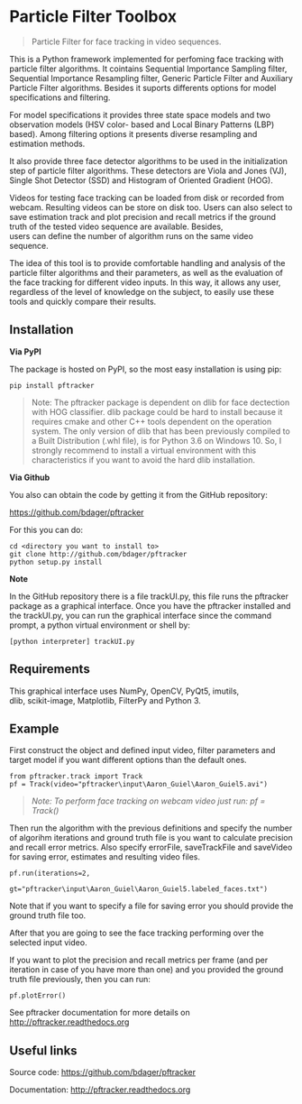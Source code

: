# Particle Filter Toolbox

> Particle Filter for face tracking in video sequences.

This is a Python framework implemented for 
perfoming face tracking with particle filter algorithms. It cointains 
Sequential Importance Sampling filter, Sequential Importance Resampling 
filter, Generic Particle Filter and Auxiliary Particle Filter algorithms. 
Besides it suports differents options for model specifications and filtering.

For model specifications it provides three state space models and two 
observation models (HSV color- based and Local Binary Patterns (LBP) based). 
Among filtering options it presents diverse resampling and estimation methods.

It also provide three face detector algorithms to be used in the initialization 
step of particle filter algorithms. These detectors are Viola and Jones (VJ), 
Single Shot Detector (SSD) and Histogram of Oriented Gradient (HOG).

Videos for testing face tracking can be loaded from disk or recorded from 
webcam. Resulting videos can be store on disk too. Users can also select 
to save estimation track and plot precision and recall metrics if the 
ground truth of the tested video sequence are available. Besides,  
users can define the number of algorithm runs on the same video sequence.

The idea of this tool is to provide comfortable handling 
and analysis of the particle filter algorithms and their parameters, as 
well as the evaluation of the face tracking for different video inputs. 
In this way, it allows any user, regardless of the level of knowledge on 
the subject, to easily use these tools and quickly compare their results. 


## Installation

**Via PyPI**

The package is hosted on PyPI, so the most easy installation is using pip:

	pip install pftracker

> Note: The pftracker package is dependent on dlib for face dectection with HOG 
classifier. dlib package could be hard to install because it requires cmake and 
other C++ tools dependent on the operation system. The only version of dlib that 
has been previously compiled to a Built Distribution (.whl file), is for Python 
3.6 on Windows 10. So, I strongly recommend to install a virtual environment with 
this characteristics if you want to avoid the hard dlib installation.

**Via Github**

You also can obtain the code by getting it from the GitHub repository:

https://github.com/bdager/pftracker

For this you can do:

    cd <directory you want to install to>
    git clone http://github.com/bdager/pftracker
    python setup.py install

**Note**

In the GitHub repository there is a file trackUI.py, this file runs the pftracker package 
as a graphical interface. 
Once you have the pftracker installed and the trackUI.py, you can run the graphical interface since
the command prompt, a python virtual environment or shell by:

    [python interpreter] trackUI.py


## Requirements

This graphical interface uses NumPy, OpenCV, PyQt5, imutils,  
dlib, scikit-image, Matplotlib, FilterPy and Python 3.

	
## Example
        
First construct the object and defined input video, filter parameters and 
target model if you want different options than the default ones.

    from pftracker.track import Track
    pf = Track(video="pftracker\input\Aaron_Guiel\Aaron_Guiel5.avi")
     
> *Note: To perform face tracking on webcam video just run: pf = Track()*
	 
Then run the algorithm with the previous definitions and specify 
the number of algorihm iterations and ground truth file is you want to
calculate precision and recall error metrics. Also specify errorFile,
saveTrackFile and saveVideo for saving error, estimates and resulting
video files.
                  
    pf.run(iterations=2, 
            gt="pftracker\input\Aaron_Guiel\Aaron_Guiel5.labeled_faces.txt")
 
Note that if you want to specify a file for saving error you should
provide the ground truth file too.
		
After that you are going to see the face tracking performing over the
selected input video.
        
If you want to plot the precision and recall metrics per frame (and per
iteration in case of you have more than one) and you provided the
ground truth file previously, then you can run:

    pf.plotError()    

See pftracker documentation for more details on http://pftracker.readthedocs.org


## Useful links

Source code:
https://github.com/bdager/pftracker

Documentation:
http://pftracker.readthedocs.org
